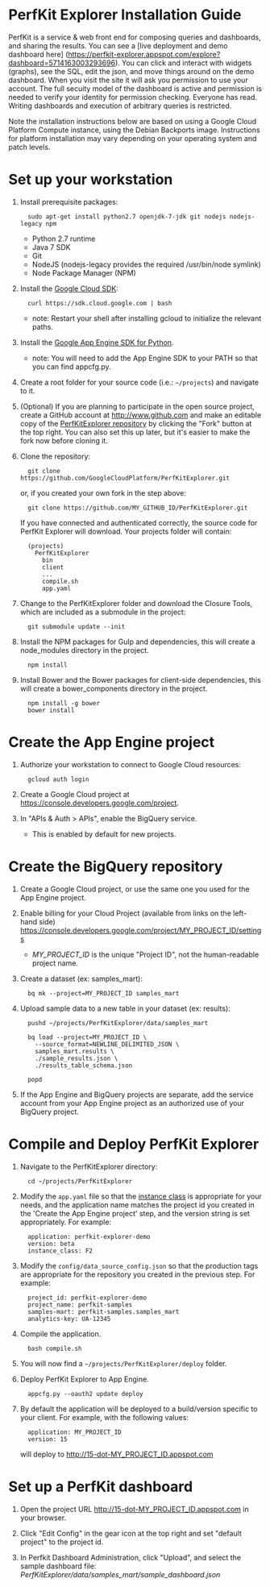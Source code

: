 PerfKit Explorer Installation Guide
===================================
PerfKit is a service & web front end for composing queries and dashboards, and sharing the results.  You can see a [live deployment and demo dashboard here] (https://perfkit-explorer.appspot.com/explore?dashboard=5714163003293696).  You can click and interact with widgets (graphs), see the SQL, edit the json, and move things around on the demo dashboard.  When you visit the site it will ask you permission to use your account.  The full secuity model of the dashboard is active and permission is needed to verify your identity for permission checking.  Everyone has read.  Writing dashboards and execution of arbitrary queries is restricted.

Note the installation instructions below are based on using a Google Cloud Platform Compute instance, using the
Debian Backports image. Instructions for platform installation may vary depending on your operating system and
patch levels.

Set up your workstation
=======================

1. Install prerequisite packages:

         sudo apt-get install python2.7 openjdk-7-jdk git nodejs nodejs-legacy npm

   * Python 2.7 runtime
   * Java 7 SDK
   * Git
   * NodeJS (nodejs-legacy provides the required /usr/bin/node symlink)
   * Node Package Manager (NPM)

1. Install the [Google Cloud SDK](https://developers.google.com/cloud/sdk/):

         curl https://sdk.cloud.google.com | bash

   * note: Restart your shell after installing gcloud to initialize the relevant paths.

1. Install the [Google App Engine SDK for Python](https://cloud.google.com/appengine/downloads).

   * note: You will need to add the App Engine SDK to your PATH so that you can find appcfg.py.

1. Create a root folder for your source code (i.e.: `~/projects`) and navigate to it.

1. (Optional) If you are planning to participate in the open source project, create
   a GitHub account at http://www.github.com and make an editable copy of the
   [PerfKitExplorer repository](https://github.com/GoogleCloudPlatform/PerfKitExplorer)
   by clicking the "Fork" button at the top right. You can also set
   this up later, but it's easier to make the fork now before cloning it.

1. Clone the repository:

         git clone https://github.com/GoogleCloudPlatform/PerfKitExplorer.git

   or, if you created your own fork in the step above:

         git clone https://github.com/MY_GITHUB_ID/PerfKitExplorer.git

   If you have connected and authenticated correctly, the source code for
   PerfKit Explorer will download.
   Your projects folder will contain:

         (projects)
           PerfKitExplorer
             bin
             client
             ...
             compile.sh
             app.yaml

1. Change to the PerfKitExplorer folder and download the Closure Tools, which
    are included as a submodule in the project:

         git submodule update --init

1. Install the NPM packages for Gulp and dependencies, this will
    create a node_modules directory in the project.

         npm install

1. Install Bower and the Bower packages for client-side dependencies, this will
    create a bower_components directory in the project.

         npm install -g bower
         bower install


Create the App Engine project
=============================

1. Authorize your workstation to connect to Google Cloud resources:

         gcloud auth login

1. Create a Google Cloud project at https://console.developers.google.com/project.
1. In "APIs & Auth > APIs", enable the BigQuery service.
   * This is enabled by default for new projects.

Create the BigQuery repository
==============================
1. Create a Google Cloud project, or use the same one you used for the App
   Engine project.

1. Enable billing for your Cloud Project (available from links on the left-hand side)
   https://console.developers.google.com/project/MY_PROJECT_ID/settings
   * _MY_PROJECT_ID_ is the unique "Project ID", not the human-readable project name.

1. Create a dataset (ex: samples_mart):

         bq mk --project=MY_PROJECT_ID samples_mart

1. Upload sample data to a new table in your dataset (ex: results):

         pushd ~/projects/PerfKitExplorer/data/samples_mart

         bq load --project=MY_PROJECT_ID \
           --source_format=NEWLINE_DELIMITED_JSON \
           samples_mart.results \
           ./sample_results.json \
           ./results_table_schema.json

         popd

1. If the App Engine and BigQuery projects are separate, add the
   service account from your App Engine project as an authorized use
   of your BigQuery project.

Compile and Deploy PerfKit Explorer
===================================
1. Navigate to the PerfKitExplorer directory:

         cd ~/projects/PerfKitExplorer

1. Modify the `app.yaml` file so that the
   [instance class](https://cloud.google.com/appengine/docs/adminconsole/performancesettings)
   is appropriate for your needs, and the application name matches the
   project id you created in the 'Create the App Engine project' step,
   and the version string is set appropriately. For example:

         application: perfkit-explorer-demo
         version: beta
         instance_class: F2

1. Modify the `config/data_source_config.json` so that the production tags are
   appropriate for the repository you created in the previous step. For example:

         project_id: perfkit-explorer-demo
         project_name: perfkit-samples
         samples-mart: perfkit-samples.samples_mart
         analytics-key: UA-12345

1. Compile the application.

         bash compile.sh

1. You will now find a `~/projects/PerfKitExplorer/deploy` folder.

1. Deploy PerfKit Explorer to App Engine.

         appcfg.py --oauth2 update deploy

1. By default the application will be deployed to a build/version specific to
   your client. For example, with the following values:

         application: MY_PROJECT_ID
         version: 15

    will deploy to http://15-dot-MY_PROJECT_ID.appspot.com

Set up a PerfKit dashboard
==========================

1. Open the project URL http://15-dot-MY_PROJECT_ID.appspot.com in your browser.

1. Click "Edit Config" in the gear icon at the top right and set
   "default project" to the project id.

1. In Perfkit Dashboard Administration, click "Upload", and select
   the sample dashboard file: *PerfKitExplorer/data/samples_mart/sample_dashboard.json*

